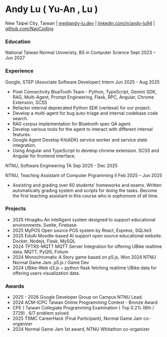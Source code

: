 # Andy Lu ( Yu-An , Lu )
New Taipei City, Taiwan  |  me@andy-lu.dev  |  [linkedin.com/in/andy-lu94](https://www.linkedin.com/in/andy-lu94/)  |  [github.com/NaoCoding](https://github.com/NaoCoding)
### Education
National Taiwan Normal Univeristy, BS in Computer Science Sept 2023 – Jun 2027
### Experience
Google, STEP (Associate Software Developer) Intern Jun 2025 - Aug 2025
* Pixel Connectivity BlueTooth Team - Python, TypeScript, Gemini SDK, RAG, Multi-Agent, Prompt Engineering,
Flask, RPC, Angular, Chrome Extension, SCSS
* Refactor internal deprecated Python SDK (vertexai) for our project.
* Develop a multi-agent for bug auto-triage and internal codebase code search.
* RAG corpus implementation for Bluetooth spec QA agent.
* Develop various tools for the agent to interact with different internal features.
* Google Agent Develop Kit(ADK) service worker and service state integration.
* Using Angular and TypeScript to develop chrome extension. SCSS and Angular for frontend interface.
  
NTNU, Software Engineering TA Sep 2025 - Dec 2025

NTNU, Teaching Assistant of Computer Prgramming II Feb 2025 – Jun 2025
* Assisting and grading over 60 students’ homeworks and exams. Written automatically grading system and
scripts for doing the tasks. Become the first teaching assistant in this course who is sophomore of all time.

### Projects
* 2025 Hinagiku An intelligent system designed to support educational environments. Svelte, Firebase
* 2025 MyPOS Open source POS system by React, Express, SQLite3
* 2025 EduAi Moodle-based AI support open source educational website. Docker, Nodejs, Flask, MySQL
* 2024 TPTRS-MQTT MQTT Server Integration for offering UBike realtime data. MQTT, PyQt5, Folium
* 2024 Monochromatic A Story game based on p5.js, Won 2024 NTNU Normal Game Jam. p5.js / Game Dev
* 2024 UBike-Web d3.js + python flask fetching realtime UBike data for offering users visualization data.

### Awards
* 2025 - 2026 Google Developer Group on Campus NTNU Lead.
* 2024 ACM-ICPC Taiwan Online Programming Contest - Bronze Award
* CPE ( Taiwan Collegiate Programming Examination ) Top 0.2% (6th / 2729) , 6/7 problem solved
* 2025 TSMC CareerHack (Final Participant), Normal Game Jam co-organizer
* 2024 Normal Game Jam 1st award, NTNU Whitathon co-organizer
